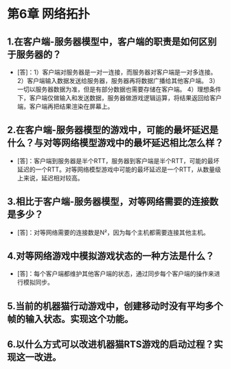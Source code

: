 # 第6章 网络拓扑
## 1.在客户端-服务器模型中，客户端的职责是如何区别于服务器的？
- [答]：1）客户端对服务器是一对一连接，而服务器对客户端是一对多连接。 2）客户端输入数据发送给服务器，服务器再将数据广播给其他客户端。 3）一切以服务器数据为准，但是有部分数据也需要存储在客户端。 4）理想条件下，客户端仅做输入和发送数据，服务器做游戏逻辑运算，将结果返回给客户端，客户端再把结果渲染在屏幕上。
## 2.在客户端-服务器模型的游戏中，可能的最坏延迟是什么？与对等网络模型游戏中的最坏延迟相比怎么样？
- [答]：客户端到服务器是半个RTT，服务器到客户端是半个RTT，可能的最坏延迟的一个RTT。对等网络模型游戏中可能的最坏延迟是一个RTT，从数量级上来说，延迟相对较高。
## 3.相比于客户端-服务器模型，对等网络需要的连接数是多少？
- [答]：对等网络需要的连接数是N²，因为每个主机都需要连接其他主机。
## 4.对等网络游戏中模拟游戏状态的一种方法是什么？
- [答]：每个客户端都维护其他客户端的状态，通过同步每个客户端的操作来进行模拟同步。
## 5.当前的机器猫行动游戏中，创建移动时没有平均多个帧的输入状态。实现这个功能。
## 6.以什么方式可以改进机器猫RTS游戏的启动过程？实现这一改进。